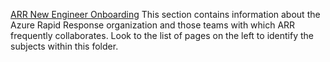 [ARR New Engineer Onboarding](https://aka.ms/ArrEngineerOnboarding)
This section contains information about the Azure Rapid Response organization and those teams with which ARR frequently collaborates. Look to the list of pages on the left to identify the subjects within this folder.

